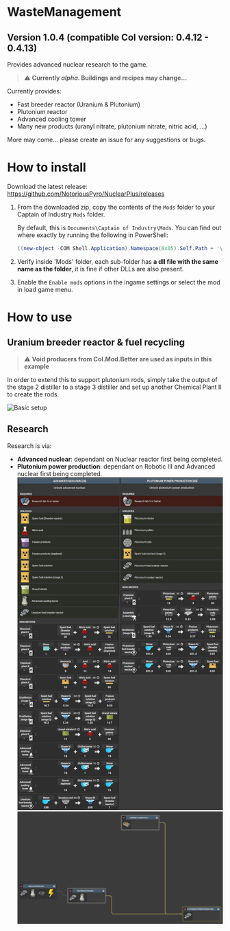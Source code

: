 # WasteManagement
## Version 1.0.4 (compatible CoI version: 0.4.12 - 0.4.13)
Provides advanced nuclear research to the game.

> :warning: **Currently ***alpha***. Buildings and recipes may change...**

Currently provides:
* Fast breeder reactor (Uranium & Plutonium)
* Plutonium reactor
* Advanced cooling tower
* Many new products (uranyl nitrate, plutonium nitrate, nitric acid, ...)

More may come... please create an issue for any suggestions or bugs.

# How to install

Download the latest release: https://github.com/NotoriousPyro/NuclearPlus/releases

1. From the downloaded zip, copy the contents of the `Mods` folder to your Captain of Industry `Mods` folder.

    By default, this is `Documents\Captain of Industry\Mods`. You can find out where exactly by running the following in PowerShell:
    ```powershell
    ((new-object -COM Shell.Application).Namespace(0x05).Self.Path + '\Captain of Industry\Mods')
    ```

2. Verify inside 'Mods' folder, each sub-folder has **a dll file with the same name as the folder**, it is fine if other DLLs are also present.

3. Enable the `Enable mods` options in the ingame settings or select the mod in load game menu.

# How to use

## Uranium breeder reactor & fuel recycling
> :warning: **Void producers from CoI.Mod.Better are used as inputs in this example**

In order to extend this to support plutonium rods, simply take the output of the stage 2 distiller to a stage 3 distiller and set up another Chemical Plant II to create the rods.

![Basic setup](docs/basic_setup.png)

## Research
Research is via:
* **Advanced nuclear**: dependant on Nuclear reactor first being completed.
* **Plutonium power production**: dependant on Robotic III and Advanced nuclear first being completed.
![Research](docs/research.png)
![Research Tree](docs/research_tree.png)

